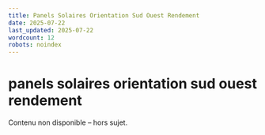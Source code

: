 ```yaml
---
title: Panels Solaires Orientation Sud Ouest Rendement
date: 2025-07-22
last_updated: 2025-07-22
wordcount: 12
robots: noindex
---
```


# panels solaires orientation sud ouest rendement

Contenu non disponible – hors sujet.